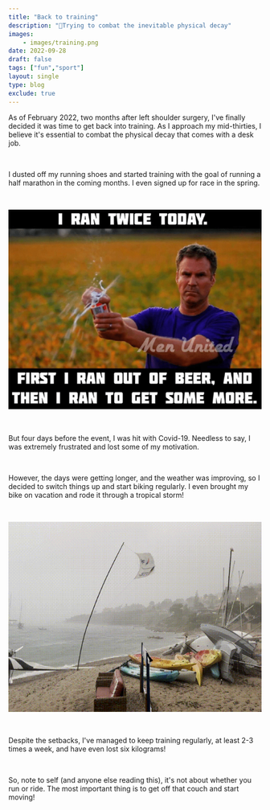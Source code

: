 ```yaml
---
title: "Back to training"
description: "💪Trying to combat the inevitable physical decay"
images: 
    - images/training.png
date: 2022-09-28
draft: false
tags: ["fun","sport"]
layout: single
type: blog
exclude: true
---
```


As of February 2022, two months after left shoulder surgery, I've finally decided it was time to get back into training. As I approach my mid-thirties, I believe it's essential to combat the physical decay that comes with a desk job.

&nbsp;

I dusted off my running shoes and started training with the goal of running a half marathon in the coming months. I even signed up for race in the spring.

&nbsp;

![Blog image](images/training.png)

&nbsp;

But four days before the event, I was hit with Covid-19. Needless to say, I was extremely frustrated and lost some of my motivation.

&nbsp;

However, the days were getting longer, and the weather was improving, so I decided to switch things up and start biking regularly. I even brought my bike on vacation and rode it through a tropical storm!

&nbsp;

![Blog image](images/tempest.gif)

&nbsp;

Despite the setbacks, I've managed to keep training regularly, at least 2-3 times a week, and have even lost six kilograms!

&nbsp;

So, note to self (and anyone else reading this), it's not about whether you run or ride. The most important thing is to get off that couch and start moving!
